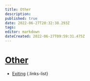 ```yaml
---
title: Other
description: 
published: true
date: 2022-06-27T20:32:38.293Z
tags: 
editor: markdown
dateCreated: 2022-06-27T09:59:31.475Z
---
```


# [Other](/en/Integrations/OBS/OBS-Events)
* [Exiting](/en/Integrations/OBS/OBS-Events/Other/Exiting)
{.links-list}
